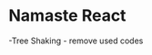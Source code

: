 # Namaste React
<!-- 
# parcel
  -dev build
  -local server
  -HMR - Hot Module Replacement
  -File Watching Algorithm - written in C++
  -Caching - Faster builds
  -Image Optimisation
  -Minification
  -Bundling of files
  -Compress
  -Consistent Hashing
  -Code splitting
  -Differential bundling - supports older browsers
  -Diagnostic
  -Error Handling
  -HTTPs -->
  -Tree Shaking - remove used codes
